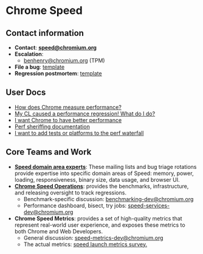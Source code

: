 # Chrome Speed

## Contact information

  * **Contact**: **speed@chromium.org**
  * **Escalation**:
    * benhenry@chromium.org (TPM)
  * **File a bug**: [template](https://bugs.chromium.org/p/chromium/issues/entry?template=Speed%20Bug)
  * **Regression postmortem**: [template](https://docs.google.com/document/d/1fvfhFNOoUL9rB0XAEe1MYefyM_9yriR1IPjdxdm7PaQ/edit?disco=AAAABKdHwCg)

## User Docs

  * [How does Chrome measure performance?](how_does_chrome_measure_performance.md)
  * [My CL caused a performance regression! What do I do?](addressing_performance_regressions.md)
  * [I want Chrome to have better performance](help_improve_performance.md)
  * [Perf sheriffing documentation](perf_regression_sheriffing.md)
  * [I want to add tests or platforms to the perf waterfall](adding_tests_bots.md)

## Core Teams and Work

  * **[Speed domain area experts](speed_domains.md)**: These mailing lists and
    bug triage rotations provide expertise into specific domain areas of Speed:
    memory, power, loading, responsiveness, binary size, data usage, and browser
    UI.
  * **[Chrome Speed Operations](chrome_speed_operations.md)**: provides the
    benchmarks, infrastructure, and releasing oversight to track regressions.
    <!--- TODO: General discussion: chrome-speed-operations mailing list link -->
    <!--- TODO: Tracking releases and regressions: chrome-speed-releasing mailing list link -->
    * Benchmark-specific discussion: benchmarking-dev@chromium.org
    <!--- TODO: Requests for new benchmarks: chrome-benchmarking-request mailing list link -->
    * Performance dashboard, bisect, try jobs: speed-services-dev@chromium.org
  * **Chrome Speed Metrics**: provides a set of high-quality metrics that represent real-world user experience, and exposes these metrics to both Chrome and Web Developers.
    * General discussion: speed-metrics-dev@chromium.org
    * The actual metrics: [speed launch metrics survey.](https://docs.google.com/document/d/1Ww487ZskJ-xBmJGwPO-XPz_QcJvw-kSNffm0nPhVpj8/edit#heading=h.2uunmi119swk)
